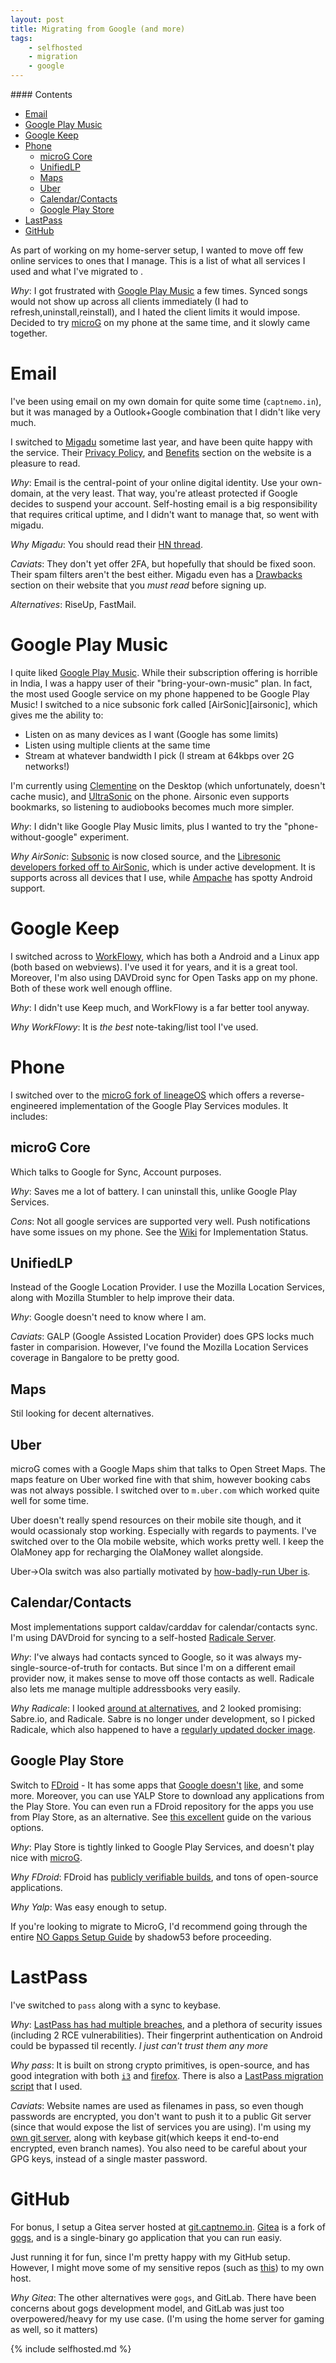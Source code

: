 ```yaml
---
layout: post
title: Migrating from Google (and more)
tags: 
    - selfhosted
    - migration
    - google
---
```


<div class="toc" markdown="1">
#### Contents

- [Email](#email)
- [Google Play Music](#google-play-music)
- [Google Keep](#google-keep)
- [Phone](#phone)
  * [microG Core](#microg-core)
  * [UnifiedLP](#unifiedlp)
  * [Maps](#maps)
  * [Uber](#uber)
  * [Calendar/Contacts](#calendar-contacts)
  * [Google Play Store](#google-play-store)
- [LastPass](#lastpass)
- [GitHub](#github)
</div>

As part of working on my home-server setup, I wanted to move off few online services to ones that I manage. This is a list of what all services I used and what I've migrated to . 

_Why_: I got frustrated with [Google Play Music][gpm] a few times. Synced songs would not show up across all clients immediately (I had to refresh,uninstall,reinstall), and I hated the client limits it would impose. Decided to try [microG][mg] on my phone at the same time, and it slowly came together.

# Email

I've been using email on my own domain for quite some time (`captnemo.in`), but it was managed by a Outlook+Google combination that I didn't like very much.

I switched to [Migadu][migadu] sometime last year, and have been quite happy with the service. Their [Privacy Policy](https://www.migadu.com/en/privacy.html), and [Benefits](https://www.migadu.com/en/benefits.html) section on the website is a pleasure to read.

_Why_: Email is the central-point of your online digital identity. Use your own-domain, at the very least. That way, you're atleast protected if Google decides to suspend your account. Self-hosting email is a big responsibility that requires critical uptime, and I didn't want to manage that, so went with migadu.

_Why Migadu_: You should read their [HN thread](https://news.ycombinator.com/item?id=13048334).

_Caviats_: They don't yet offer 2FA, but hopefully that should be fixed soon. Their spam filters aren't the best either. Migadu even has a [Drawbacks](https://www.migadu.com/en/drawbacks.html) section on their website that you _must read_ before signing up.

_Alternatives_: RiseUp, FastMail.

# Google Play Music

I quite liked [Google Play Music][gpm]. While their subscription offering is horrible in India, I was a happy user of their "bring-your-own-music" plan. In fact, the most used Google service on my phone happened to be Google Play Music! I switched to a nice subsonic fork called [AirSonic][airsonic], which gives me the ability to:

- Listen on as many devices as I want (Google has some limits)
- Listen using multiple clients at the same time
- Stream at whatever bandwidth I pick (I stream at 64kbps over 2G networks!)

I'm currently using [Clementine](https://www.clementine-player.org/) on the Desktop (which unfortunately, doesn't cache music), and [UltraSonic](https://github.com/ultrasonic/ultrasonic/) on the phone. Airsonic even supports bookmarks, so listening to audiobooks becomes much more simpler.

_Why_: I didn't like Google Play Music limits, plus I wanted to try the "phone-without-google" experiment.

_Why AirSonic_: [Subsonic](https://github.com/sindremehus/subsonic) is now closed source, and the [Libresonic developers forked off to AirSonic](https://www.reddit.com/r/selfhosted/comments/6saiac/airsonic_is_out/dlbea94/), which is under active development. It is supports across all devices that I use, while [Ampache][ampache] has spotty Android support.

# Google Keep

I switched across to [WorkFlowy](https://workflowy.com), which has both a Android and a Linux app (both based on webviews). I've used it for years, and it is a great tool. Moreover, I'm also using DAVDroid sync for Open Tasks app on my phone. Both of these work well enough offline.

_Why_: I didn't use Keep much, and WorkFlowy is a far better tool anyway.

_Why WorkFlowy_: It is _the best_ note-taking/list tool I've used.

# Phone

I switched over to the [microG fork of lineageOS](https://lineage.microg.org/) which offers a reverse-engineered implementation of the Google Play Services modules. It includes:

## microG Core

Which talks to Google for Sync, Account purposes.

_Why_: Saves me a lot of battery. I can uninstall this, unlike Google Play Services.

_Cons_: Not all google services are supported very well. Push notifications have some issues on my phone. See the [Wiki](https://github.com/microg/android_packages_apps_GmsCore/wiki/Implementation-Status) for Implementation Status.

## UnifiedLP

Instead of the Google Location Provider. I use the Mozilla Location Services, along with Mozilla Stumbler to help improve their data.

_Why_: Google doesn't need to know where I am.

_Caviats_: GALP (Google Assisted Location Provider) does GPS locks much faster in comparision. However, I've found the Mozilla Location Services coverage in Bangalore to be pretty good.

## Maps

Stil looking for decent alternatives.

## Uber

microG comes with a Google Maps shim that talks to Open Street Maps. The maps feature on Uber worked fine with that shim, however booking cabs was not always possible. I switched over to `m.uber.com` which worked quite well for some time.

Uber doesn't really spend resources on their mobile site though, and it would ocassionaly stop working. Especially with regards to payments. I've switched over to the Ola mobile website, which works pretty well. I keep the OlaMoney app for recharging the OlaMoney wallet alongside.

Uber->Ola switch was also partially motivated by [how-badly-run Uber is](https://www.theguardian.com/technology/2017/jun/18/uber-travis-kalanick-scandal-pr-disaster-timeline).

## Calendar/Contacts

Most implementations support caldav/carddav for calendar/contacts sync. I'm using DAVDroid for syncing to a self-hosted [Radicale Server][radicale].

_Why_: I've always had contacts synced to Google, so it was always my-single-source-of-truth for contacts. But since I'm on a different email provider now, it makes sense to move off those contacts as well. Radicale also lets me manage multiple addressbooks very easily.

_Why Radicale_: I looked [around at alternatives](https://github.com/Kickball/awesome-selfhosted#calendaring-and-contacts-management), and 2 looked promising: Sabre.io, and Radicale. Sabre is no longer under development, so I picked Radicale, which also happened to have a [regularly updated docker image](https://hub.docker.com/r/tomsquest/docker-radicale/).

## Google Play Store

Switch to [FDroid](https://f-droid.org/) - It has some apps that [Google doesn't](https://adaway.org/) [like](https://newpipe.schabi.org/), and some more. Moreover, you can use YALP Store to download any applications from the Play Store. You can even run a FDroid repository for the apps you use from Play Store, as an alternative. See [this excellent](https://shadow53.com/android/no-gapps/faq/can-i-use-the-official-play-store-with-microg/) guide on the various options.

_Why_: Play Store is tightly linked to Google Play Services, and doesn't play nice with [microG][mg].

_Why FDroid_: FDroid has [publicly verifiable builds](https://f-droid.org/wiki/page/Deterministic,_Reproducible_Builds), and tons of open-source applications.

_Why Yalp_: Was easy enough to setup.

If you're looking to migrate to MicroG, I'd recommend going through the entire [NO Gapps Setup Guide](https://shadow53.com/android/no-gapps/setup-guide/microg/) by shadow53 before proceeding.

# LastPass

I've switched to `pass` along with a sync to keybase.

_Why_: [LastPass has had multiple breaches](https://en.wikipedia.org/wiki/LastPass#Security_issues), and a plethora of security issues (including 2 RCE vulnerabilities). Their fingerprint authentication on Android could be bypassed til recently. _I just can't trust them any more_

_Why pass_: It is built on strong crypto primitives, is open-source, and has good integration with both [`i3`](https://github.com/cdown/passmenu) and [firefox](http://www.invicem.pro/pages/passff.html). There is also a [LastPass migration script](https://git.zx2c4.com/password-store/tree/contrib/importers/lastpass2pass.rb) that I used.

_Caviats_: Website names are used as filenames in pass, so even though passwords are encrypted, you don't want to push it to a public Git server (since that would expose the list of services you are using). I'm using my [own git server][git], along with keybase git(which keeps it end-to-end encrypted, even branch names). You also need to be careful about your GPG keys, instead of a single master password.

# GitHub

For bonus, I setup a Gitea server hosted at [git.captnemo.in][git]. [Gitea][gitea] is a fork of [gogs][gogs], and is a single-binary go application that you can run easiy.

Just running it for fun, since I'm pretty happy with my GitHub setup. However, I might move some of my sensitive repos (such as [this][dirlink]) to my own host.

_Why Gitea_: The other alternatives were `gogs`, and GitLab. There have been concerns about gogs development model, and GitLab was just too overpowered/heavy for my use case. (I'm using the home server for gaming as well, so it matters)

{% include selfhosted.md %}

[gpm]: https://music.google.com "Google Play Music"
[mg]: https://microg.org/ "MicroG is a free-as-in-freedom re-implementation of Google’s proprietary Android user space apps and libraries."
[migadu]: http://www.migadu.com/ "Migadu is email hosting built and operated by humans"
[radicale]: Radicale "A Free and Open-Source CalDAV and CardDAV Server, runs on Python"
[git]: https://git.captnemo.in "Hosted by gitea, uptime not guaranteed"
[gitea]: https://gitea.io/en-US/
[gogs]: https://gogs.io/
[dirlink]: https://github.com/captn3m0/dir-600l "Reverse engineered firmware for my D-Link 600L router"
[nebula]: https://git.captnemo.in/nemo/nebula "If this is down, wait"
[ampache]: http://ampache.org/